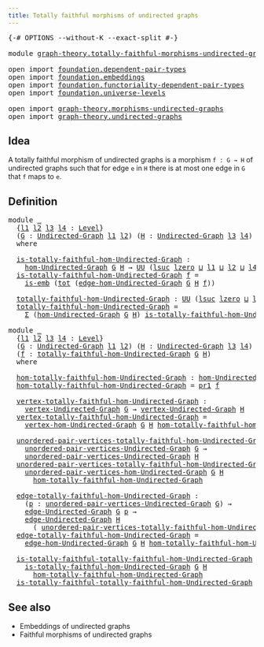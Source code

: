 ```yaml
---
title: Totally faithful morphisms of undirected graphs
---
```


<pre class="Agda"><a id="73" class="Symbol">{-#</a> <a id="77" class="Keyword">OPTIONS</a> <a id="85" class="Pragma">--without-K</a> <a id="97" class="Pragma">--exact-split</a> <a id="111" class="Symbol">#-}</a>

<a id="116" class="Keyword">module</a> <a id="123" href="graph-theory.totally-faithful-morphisms-undirected-graphs.html" class="Module">graph-theory.totally-faithful-morphisms-undirected-graphs</a> <a id="181" class="Keyword">where</a>

<a id="188" class="Keyword">open</a> <a id="193" class="Keyword">import</a> <a id="200" href="foundation.dependent-pair-types.html" class="Module">foundation.dependent-pair-types</a>
<a id="232" class="Keyword">open</a> <a id="237" class="Keyword">import</a> <a id="244" href="foundation.embeddings.html" class="Module">foundation.embeddings</a>
<a id="266" class="Keyword">open</a> <a id="271" class="Keyword">import</a> <a id="278" href="foundation.functoriality-dependent-pair-types.html" class="Module">foundation.functoriality-dependent-pair-types</a>
<a id="324" class="Keyword">open</a> <a id="329" class="Keyword">import</a> <a id="336" href="foundation.universe-levels.html" class="Module">foundation.universe-levels</a>

<a id="364" class="Keyword">open</a> <a id="369" class="Keyword">import</a> <a id="376" href="graph-theory.morphisms-undirected-graphs.html" class="Module">graph-theory.morphisms-undirected-graphs</a>
<a id="417" class="Keyword">open</a> <a id="422" class="Keyword">import</a> <a id="429" href="graph-theory.undirected-graphs.html" class="Module">graph-theory.undirected-graphs</a>
</pre>
## Idea

A totally faithful morphism of undirected graphs is a morphism `f : G → H` of undirected graphs such that for edge `e` in `H` there is at most one edge in `G` that `f` maps to `e`.

## Definition

<pre class="Agda"><a id="679" class="Keyword">module</a> <a id="686" href="graph-theory.totally-faithful-morphisms-undirected-graphs.html#686" class="Module">_</a>
  <a id="690" class="Symbol">{</a><a id="691" href="graph-theory.totally-faithful-morphisms-undirected-graphs.html#691" class="Bound">l1</a> <a id="694" href="graph-theory.totally-faithful-morphisms-undirected-graphs.html#694" class="Bound">l2</a> <a id="697" href="graph-theory.totally-faithful-morphisms-undirected-graphs.html#697" class="Bound">l3</a> <a id="700" href="graph-theory.totally-faithful-morphisms-undirected-graphs.html#700" class="Bound">l4</a> <a id="703" class="Symbol">:</a> <a id="705" href="Agda.Primitive.html#597" class="Postulate">Level</a><a id="710" class="Symbol">}</a>
  <a id="714" class="Symbol">(</a><a id="715" href="graph-theory.totally-faithful-morphisms-undirected-graphs.html#715" class="Bound">G</a> <a id="717" class="Symbol">:</a> <a id="719" href="graph-theory.undirected-graphs.html#1060" class="Function">Undirected-Graph</a> <a id="736" href="graph-theory.totally-faithful-morphisms-undirected-graphs.html#691" class="Bound">l1</a> <a id="739" href="graph-theory.totally-faithful-morphisms-undirected-graphs.html#694" class="Bound">l2</a><a id="741" class="Symbol">)</a> <a id="743" class="Symbol">(</a><a id="744" href="graph-theory.totally-faithful-morphisms-undirected-graphs.html#744" class="Bound">H</a> <a id="746" class="Symbol">:</a> <a id="748" href="graph-theory.undirected-graphs.html#1060" class="Function">Undirected-Graph</a> <a id="765" href="graph-theory.totally-faithful-morphisms-undirected-graphs.html#697" class="Bound">l3</a> <a id="768" href="graph-theory.totally-faithful-morphisms-undirected-graphs.html#700" class="Bound">l4</a><a id="770" class="Symbol">)</a>
  <a id="774" class="Keyword">where</a>
  
  <a id="785" href="graph-theory.totally-faithful-morphisms-undirected-graphs.html#785" class="Function">is-totally-faithful-hom-Undirected-Graph</a> <a id="826" class="Symbol">:</a>
    <a id="832" href="graph-theory.morphisms-undirected-graphs.html#1538" class="Function">hom-Undirected-Graph</a> <a id="853" href="graph-theory.totally-faithful-morphisms-undirected-graphs.html#715" class="Bound">G</a> <a id="855" href="graph-theory.totally-faithful-morphisms-undirected-graphs.html#744" class="Bound">H</a> <a id="857" class="Symbol">→</a> <a id="859" href="foundation-core.universe-levels.html#235" class="Primitive">UU</a> <a id="862" class="Symbol">(</a><a id="863" href="Agda.Primitive.html#780" class="Primitive">lsuc</a> <a id="868" href="Agda.Primitive.html#764" class="Primitive">lzero</a> <a id="874" href="Agda.Primitive.html#810" class="Primitive Operator">⊔</a> <a id="876" href="graph-theory.totally-faithful-morphisms-undirected-graphs.html#691" class="Bound">l1</a> <a id="879" href="Agda.Primitive.html#810" class="Primitive Operator">⊔</a> <a id="881" href="graph-theory.totally-faithful-morphisms-undirected-graphs.html#694" class="Bound">l2</a> <a id="884" href="Agda.Primitive.html#810" class="Primitive Operator">⊔</a> <a id="886" href="graph-theory.totally-faithful-morphisms-undirected-graphs.html#700" class="Bound">l4</a><a id="888" class="Symbol">)</a>
  <a id="892" href="graph-theory.totally-faithful-morphisms-undirected-graphs.html#785" class="Function">is-totally-faithful-hom-Undirected-Graph</a> <a id="933" href="graph-theory.totally-faithful-morphisms-undirected-graphs.html#933" class="Bound">f</a> <a id="935" class="Symbol">=</a>
    <a id="941" href="foundation-core.embeddings.html#992" class="Function">is-emb</a> <a id="948" class="Symbol">(</a><a id="949" href="foundation-core.functoriality-dependent-pair-types.html#1913" class="Function">tot</a> <a id="953" class="Symbol">(</a><a id="954" href="graph-theory.morphisms-undirected-graphs.html#2289" class="Function">edge-hom-Undirected-Graph</a> <a id="980" href="graph-theory.totally-faithful-morphisms-undirected-graphs.html#715" class="Bound">G</a> <a id="982" href="graph-theory.totally-faithful-morphisms-undirected-graphs.html#744" class="Bound">H</a> <a id="984" href="graph-theory.totally-faithful-morphisms-undirected-graphs.html#933" class="Bound">f</a><a id="985" class="Symbol">))</a>

  <a id="991" href="graph-theory.totally-faithful-morphisms-undirected-graphs.html#991" class="Function">totally-faithful-hom-Undirected-Graph</a> <a id="1029" class="Symbol">:</a> <a id="1031" href="foundation-core.universe-levels.html#235" class="Primitive">UU</a> <a id="1034" class="Symbol">(</a><a id="1035" href="Agda.Primitive.html#780" class="Primitive">lsuc</a> <a id="1040" href="Agda.Primitive.html#764" class="Primitive">lzero</a> <a id="1046" href="Agda.Primitive.html#810" class="Primitive Operator">⊔</a> <a id="1048" href="graph-theory.totally-faithful-morphisms-undirected-graphs.html#691" class="Bound">l1</a> <a id="1051" href="Agda.Primitive.html#810" class="Primitive Operator">⊔</a> <a id="1053" href="graph-theory.totally-faithful-morphisms-undirected-graphs.html#694" class="Bound">l2</a> <a id="1056" href="Agda.Primitive.html#810" class="Primitive Operator">⊔</a> <a id="1058" href="graph-theory.totally-faithful-morphisms-undirected-graphs.html#697" class="Bound">l3</a> <a id="1061" href="Agda.Primitive.html#810" class="Primitive Operator">⊔</a> <a id="1063" href="graph-theory.totally-faithful-morphisms-undirected-graphs.html#700" class="Bound">l4</a><a id="1065" class="Symbol">)</a>
  <a id="1069" href="graph-theory.totally-faithful-morphisms-undirected-graphs.html#991" class="Function">totally-faithful-hom-Undirected-Graph</a> <a id="1107" class="Symbol">=</a>
    <a id="1113" href="foundation-core.dependent-pair-types.html#515" class="Record">Σ</a> <a id="1115" class="Symbol">(</a><a id="1116" href="graph-theory.morphisms-undirected-graphs.html#1538" class="Function">hom-Undirected-Graph</a> <a id="1137" href="graph-theory.totally-faithful-morphisms-undirected-graphs.html#715" class="Bound">G</a> <a id="1139" href="graph-theory.totally-faithful-morphisms-undirected-graphs.html#744" class="Bound">H</a><a id="1140" class="Symbol">)</a> <a id="1142" href="graph-theory.totally-faithful-morphisms-undirected-graphs.html#785" class="Function">is-totally-faithful-hom-Undirected-Graph</a>

<a id="1184" class="Keyword">module</a> <a id="1191" href="graph-theory.totally-faithful-morphisms-undirected-graphs.html#1191" class="Module">_</a>
  <a id="1195" class="Symbol">{</a><a id="1196" href="graph-theory.totally-faithful-morphisms-undirected-graphs.html#1196" class="Bound">l1</a> <a id="1199" href="graph-theory.totally-faithful-morphisms-undirected-graphs.html#1199" class="Bound">l2</a> <a id="1202" href="graph-theory.totally-faithful-morphisms-undirected-graphs.html#1202" class="Bound">l3</a> <a id="1205" href="graph-theory.totally-faithful-morphisms-undirected-graphs.html#1205" class="Bound">l4</a> <a id="1208" class="Symbol">:</a> <a id="1210" href="Agda.Primitive.html#597" class="Postulate">Level</a><a id="1215" class="Symbol">}</a>
  <a id="1219" class="Symbol">(</a><a id="1220" href="graph-theory.totally-faithful-morphisms-undirected-graphs.html#1220" class="Bound">G</a> <a id="1222" class="Symbol">:</a> <a id="1224" href="graph-theory.undirected-graphs.html#1060" class="Function">Undirected-Graph</a> <a id="1241" href="graph-theory.totally-faithful-morphisms-undirected-graphs.html#1196" class="Bound">l1</a> <a id="1244" href="graph-theory.totally-faithful-morphisms-undirected-graphs.html#1199" class="Bound">l2</a><a id="1246" class="Symbol">)</a> <a id="1248" class="Symbol">(</a><a id="1249" href="graph-theory.totally-faithful-morphisms-undirected-graphs.html#1249" class="Bound">H</a> <a id="1251" class="Symbol">:</a> <a id="1253" href="graph-theory.undirected-graphs.html#1060" class="Function">Undirected-Graph</a> <a id="1270" href="graph-theory.totally-faithful-morphisms-undirected-graphs.html#1202" class="Bound">l3</a> <a id="1273" href="graph-theory.totally-faithful-morphisms-undirected-graphs.html#1205" class="Bound">l4</a><a id="1275" class="Symbol">)</a>
  <a id="1279" class="Symbol">(</a><a id="1280" href="graph-theory.totally-faithful-morphisms-undirected-graphs.html#1280" class="Bound">f</a> <a id="1282" class="Symbol">:</a> <a id="1284" href="graph-theory.totally-faithful-morphisms-undirected-graphs.html#991" class="Function">totally-faithful-hom-Undirected-Graph</a> <a id="1322" href="graph-theory.totally-faithful-morphisms-undirected-graphs.html#1220" class="Bound">G</a> <a id="1324" href="graph-theory.totally-faithful-morphisms-undirected-graphs.html#1249" class="Bound">H</a><a id="1325" class="Symbol">)</a>
  <a id="1329" class="Keyword">where</a>

  <a id="1338" href="graph-theory.totally-faithful-morphisms-undirected-graphs.html#1338" class="Function">hom-totally-faithful-hom-Undirected-Graph</a> <a id="1380" class="Symbol">:</a> <a id="1382" href="graph-theory.morphisms-undirected-graphs.html#1538" class="Function">hom-Undirected-Graph</a> <a id="1403" href="graph-theory.totally-faithful-morphisms-undirected-graphs.html#1220" class="Bound">G</a> <a id="1405" href="graph-theory.totally-faithful-morphisms-undirected-graphs.html#1249" class="Bound">H</a>
  <a id="1409" href="graph-theory.totally-faithful-morphisms-undirected-graphs.html#1338" class="Function">hom-totally-faithful-hom-Undirected-Graph</a> <a id="1451" class="Symbol">=</a> <a id="1453" href="foundation-core.dependent-pair-types.html#605" class="Field">pr1</a> <a id="1457" href="graph-theory.totally-faithful-morphisms-undirected-graphs.html#1280" class="Bound">f</a>

  <a id="1462" href="graph-theory.totally-faithful-morphisms-undirected-graphs.html#1462" class="Function">vertex-totally-faithful-hom-Undirected-Graph</a> <a id="1507" class="Symbol">:</a>
    <a id="1513" href="graph-theory.undirected-graphs.html#1256" class="Function">vertex-Undirected-Graph</a> <a id="1537" href="graph-theory.totally-faithful-morphisms-undirected-graphs.html#1220" class="Bound">G</a> <a id="1539" class="Symbol">→</a> <a id="1541" href="graph-theory.undirected-graphs.html#1256" class="Function">vertex-Undirected-Graph</a> <a id="1565" href="graph-theory.totally-faithful-morphisms-undirected-graphs.html#1249" class="Bound">H</a>
  <a id="1569" href="graph-theory.totally-faithful-morphisms-undirected-graphs.html#1462" class="Function">vertex-totally-faithful-hom-Undirected-Graph</a> <a id="1614" class="Symbol">=</a>
    <a id="1620" href="graph-theory.morphisms-undirected-graphs.html#1856" class="Function">vertex-hom-Undirected-Graph</a> <a id="1648" href="graph-theory.totally-faithful-morphisms-undirected-graphs.html#1220" class="Bound">G</a> <a id="1650" href="graph-theory.totally-faithful-morphisms-undirected-graphs.html#1249" class="Bound">H</a> <a id="1652" href="graph-theory.totally-faithful-morphisms-undirected-graphs.html#1338" class="Function">hom-totally-faithful-hom-Undirected-Graph</a>

  <a id="1697" href="graph-theory.totally-faithful-morphisms-undirected-graphs.html#1697" class="Function">unordered-pair-vertices-totally-faithful-hom-Undirected-Graph</a> <a id="1759" class="Symbol">:</a>
    <a id="1765" href="graph-theory.undirected-graphs.html#1325" class="Function">unordered-pair-vertices-Undirected-Graph</a> <a id="1806" href="graph-theory.totally-faithful-morphisms-undirected-graphs.html#1220" class="Bound">G</a> <a id="1808" class="Symbol">→</a>
    <a id="1814" href="graph-theory.undirected-graphs.html#1325" class="Function">unordered-pair-vertices-Undirected-Graph</a> <a id="1855" href="graph-theory.totally-faithful-morphisms-undirected-graphs.html#1249" class="Bound">H</a>
  <a id="1859" href="graph-theory.totally-faithful-morphisms-undirected-graphs.html#1697" class="Function">unordered-pair-vertices-totally-faithful-hom-Undirected-Graph</a> <a id="1921" class="Symbol">=</a>
    <a id="1927" href="graph-theory.morphisms-undirected-graphs.html#2010" class="Function">unordered-pair-vertices-hom-Undirected-Graph</a> <a id="1972" href="graph-theory.totally-faithful-morphisms-undirected-graphs.html#1220" class="Bound">G</a> <a id="1974" href="graph-theory.totally-faithful-morphisms-undirected-graphs.html#1249" class="Bound">H</a>
      <a id="1982" href="graph-theory.totally-faithful-morphisms-undirected-graphs.html#1338" class="Function">hom-totally-faithful-hom-Undirected-Graph</a>

  <a id="2027" href="graph-theory.totally-faithful-morphisms-undirected-graphs.html#2027" class="Function">edge-totally-faithful-hom-Undirected-Graph</a> <a id="2070" class="Symbol">:</a>
    <a id="2076" class="Symbol">(</a><a id="2077" href="graph-theory.totally-faithful-morphisms-undirected-graphs.html#2077" class="Bound">p</a> <a id="2079" class="Symbol">:</a> <a id="2081" href="graph-theory.undirected-graphs.html#1325" class="Function">unordered-pair-vertices-Undirected-Graph</a> <a id="2122" href="graph-theory.totally-faithful-morphisms-undirected-graphs.html#1220" class="Bound">G</a><a id="2123" class="Symbol">)</a> <a id="2125" class="Symbol">→</a>
    <a id="2131" href="graph-theory.undirected-graphs.html#1926" class="Function">edge-Undirected-Graph</a> <a id="2153" href="graph-theory.totally-faithful-morphisms-undirected-graphs.html#1220" class="Bound">G</a> <a id="2155" href="graph-theory.totally-faithful-morphisms-undirected-graphs.html#2077" class="Bound">p</a> <a id="2157" class="Symbol">→</a>
    <a id="2163" href="graph-theory.undirected-graphs.html#1926" class="Function">edge-Undirected-Graph</a> <a id="2185" href="graph-theory.totally-faithful-morphisms-undirected-graphs.html#1249" class="Bound">H</a>
      <a id="2193" class="Symbol">(</a> <a id="2195" href="graph-theory.totally-faithful-morphisms-undirected-graphs.html#1697" class="Function">unordered-pair-vertices-totally-faithful-hom-Undirected-Graph</a> <a id="2257" href="graph-theory.totally-faithful-morphisms-undirected-graphs.html#2077" class="Bound">p</a><a id="2258" class="Symbol">)</a>
  <a id="2262" href="graph-theory.totally-faithful-morphisms-undirected-graphs.html#2027" class="Function">edge-totally-faithful-hom-Undirected-Graph</a> <a id="2305" class="Symbol">=</a>
    <a id="2311" href="graph-theory.morphisms-undirected-graphs.html#2289" class="Function">edge-hom-Undirected-Graph</a> <a id="2337" href="graph-theory.totally-faithful-morphisms-undirected-graphs.html#1220" class="Bound">G</a> <a id="2339" href="graph-theory.totally-faithful-morphisms-undirected-graphs.html#1249" class="Bound">H</a> <a id="2341" href="graph-theory.totally-faithful-morphisms-undirected-graphs.html#1338" class="Function">hom-totally-faithful-hom-Undirected-Graph</a>

  <a id="2386" href="graph-theory.totally-faithful-morphisms-undirected-graphs.html#2386" class="Function">is-totally-faithful-totally-faithful-hom-Undirected-Graph</a> <a id="2444" class="Symbol">:</a>
    <a id="2450" href="graph-theory.totally-faithful-morphisms-undirected-graphs.html#785" class="Function">is-totally-faithful-hom-Undirected-Graph</a> <a id="2491" href="graph-theory.totally-faithful-morphisms-undirected-graphs.html#1220" class="Bound">G</a> <a id="2493" href="graph-theory.totally-faithful-morphisms-undirected-graphs.html#1249" class="Bound">H</a>
      <a id="2501" href="graph-theory.totally-faithful-morphisms-undirected-graphs.html#1338" class="Function">hom-totally-faithful-hom-Undirected-Graph</a>
  <a id="2545" href="graph-theory.totally-faithful-morphisms-undirected-graphs.html#2386" class="Function">is-totally-faithful-totally-faithful-hom-Undirected-Graph</a> <a id="2603" class="Symbol">=</a> <a id="2605" href="foundation-core.dependent-pair-types.html#617" class="Field">pr2</a> <a id="2609" href="graph-theory.totally-faithful-morphisms-undirected-graphs.html#1280" class="Bound">f</a>
</pre>
## See also

- Embeddings of undirected graphs
- Faithful morphisms of undirected graphs
